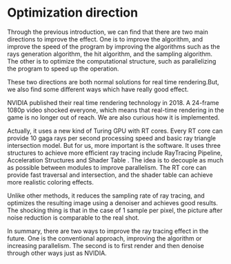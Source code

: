#  Optimization direction

Through the previous introduction, we can find that there are two main directions to improve the effect. One is to improve the algorithm, and improve the speed of the program by improving the algorithms such as the rays generation algorithm, the hit algorithm, and the sampling algorithm. The other is to optimize the computational structure, such as parallelizing the program to speed up the operation.

These two directions are both normal solutions for real time rendering.But, we also find some different ways which have really good effect. 

NVIDIA published their real time rendering technology in 2018. A 24-frame 1080p video shocked everyone, which means that real-time rendering in the game is no longer out of reach. We are also curious how it is implemented.

Actually, it uses a new kind of Turing GPU with RT cores. Every RT core can provide 10 gaga rays per second processing speed and basic ray triangle intersection model. But  for us, more important is the software. It uses three structures to achieve more efficient ray tracing include RayTracing Pipeline,   Acceleration Structures and Shader Table . The idea is to decouple as much as possible between modules to improve parallelism. The RT core can provide fast traversal and intersection, and the shader table can achieve more realistic coloring effects. 

Unlike other methods, it reduces the sampling rate of ray tracing, and optimizes the resulting image using a denoiser and achieves good results. The shocking thing is that in the case of 1 sample per pixel, the picture after noise reduction is comparable to the real shot.

In summary, there are two ways to improve the ray tracing effect in the future. One is the conventional approach, improving the algorithm or increasing parallelism. The second is to first render and then denoise through other ways just as NVIDIA.

